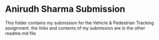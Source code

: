 # Anirudh Sharma Submission
This folder contains my submission for the Vehicle & Pedestrian Tracking assignment.
the links and contents of my submission are in the other readme.md file
